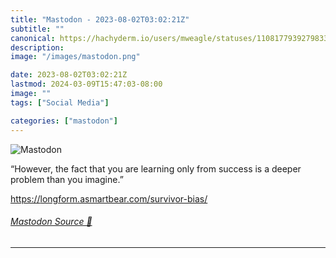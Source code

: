 ```yaml
---
title: "Mastodon - 2023-08-02T03:02:21Z"
subtitle: ""
canonical: https://hachyderm.io/users/mweagle/statuses/110817793927983326
description:
image: "/images/mastodon.png"

date: 2023-08-02T03:02:21Z
lastmod: 2024-03-09T15:47:03-08:00
image: ""
tags: ["Social Media"]

categories: ["mastodon"]
---
```

![Mastodon](/images/mastodon.png)

<p>“However, the fact that you are learning only from success is a deeper problem than you imagine.”</p><p><a href="https://longform.asmartbear.com/survivor-bias/" target="_blank" rel="nofollow noopener noreferrer" translate="no"><span class="invisible">https://</span><span class="ellipsis">longform.asmartbear.com/surviv</span><span class="invisible">or-bias/</span></a></p>


###### [Mastodon Source 🐘](https://hachyderm.io/@mweagle/110817793927983326)

___
